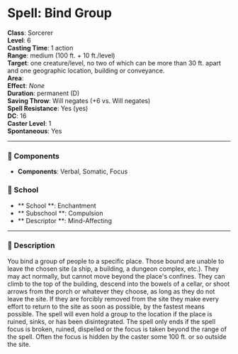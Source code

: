 
# Spell: Bind Group
**Class**: Sorcerer  
**Level**: 6  
**Casting Time**: 1 action  
**Range**: medium (100 ft. + 10 ft./level)  
**Target**: one creature/level, no two of which can be more than 30 ft. apart and one geographic location, building or conveyance.  
**Area**:   
**Effect**: _None_  
**Duration**: permanent (D)  
**Saving Throw**: Will negates (+6 vs. Will negates)  
**Spell Resistance**: Yes (yes)  
**DC**: 16  
**Caster Level**: 1  
**Spontaneous**: Yes

---

### 🔮 Components
- **Components**: Verbal, Somatic, Focus

### 🏫 School
- ** School **: Enchantment
- ** Subschool **: Compulsion
- ** Descriptor **: Mind-Affecting
---

### 📜 Description
You bind a group of people to a specific place. Those bound are unable to leave the chosen site (a ship, a building, a dungeon complex, etc.). They may act normally, but cannot move beyond the place's confines. They can climb to the top of the building, descend into the bowels of a cellar, or shoot arrows from the porch or whatever they choose, as long as they do not leave the site. If they are forcibly removed from the site they make every effort to return to the site as soon as possible, by the fastest means possible. The spell will even hold a group to the location if the place is ruined, sinks, or has been disintegrated. The spell only ends if the spell focus is broken, ruined, dispelled or the focus is taken beyond the range of the spell. Often the focus is hidden by the caster some 100 ft. or so outside the site.
